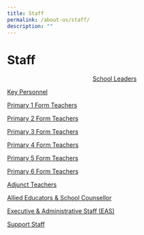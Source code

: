 ```yaml
---
title: Staff
permalink: /about-us/staff/
description: ""
---
```

# Staff
<p style="text-align: center;"><a href="/our-special-programme/ELIXiR/" target="_blank">School Leaders</a></p>

[](http://greenridgepri.moe.edu.sg/qql/slot/u547/About%20Us/Staff/2022/SLs.pdf)  

[Key Personnel](http://greenridgepri.moe.edu.sg/qql/slot/u547/About%20Us/Staff/2022/KP_2022.pdf)

[Primary 1 Form Teachers](http://greenridgepri.moe.edu.sg/qql/slot/u547/About%20Us/Staff/2022/P1_FT_2022.pdf)

[Primary 2 Form Teachers](http://greenridgepri.moe.edu.sg/qql/slot/u547/About%20Us/Staff/2022/P2_FT_2022.pdf)

[Primary 3 Form Teachers](http://greenridgepri.moe.edu.sg/qql/slot/u547/About%20Us/Staff/2022/P3_FT_2022.pdf)

[Primary 4 Form Teachers](http://greenridgepri.moe.edu.sg/qql/slot/u547/About%20Us/Staff/2022/P4_FT.pdf)

[Primary 5 Form Teachers](http://greenridgepri.moe.edu.sg/qql/slot/u547/About%20Us/Staff/2022/P5_FT_2022.pdf)

[Primary 6 Form Teachers](http://greenridgepri.moe.edu.sg/qql/slot/u547/About%20Us/Staff/2022/P6_FT_2022.pdf)

[Adjunct Teachers](http://greenridgepri.moe.edu.sg/qql/slot/u547/About%20Us/Staff/2022/Adjunct_Teachers_2022.pdf)  

[Allied Educators & School Counsellor](http://greenridgepri.moe.edu.sg/qql/slot/u547/About%20Us/Staff/2022/Allied%20Educators_Counsellor_2022.pdf)  

[Executive & Administrative Staff (EAS)](http://greenridgepri.moe.edu.sg/qql/slot/u547/About%20Us/Staff/2022/EAS_2022.pdf)  

[Support Staff](http://greenridgepri.moe.edu.sg/qql/slot/u547/About%20Us/Staff/2022/SupportStaff.pdf)